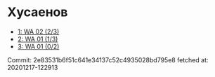 # Хусаенов
- [1: WA 02 (2/3)](1.md)
- [2: WA 01 (1/3)](2.md)
- [3: WA 01 (0/2)](3.md)

Commit: 2e83531b6f51c641e34137c52c4935028bd795e8
 fetched at: 20201217-122913
